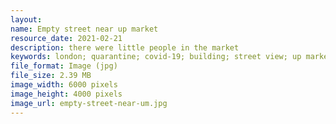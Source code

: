```yaml
---
layout: 
name: Empty street near up market
resource_date: 2021-02-21
description: there were little people in the market
keywords: london; quarantine; covid-19; building; street view; up market
file_format: Image (jpg)
file_size: 2.39 MB
image_width: 6000 pixels
image_height: 4000 pixels
image_url: empty-street-near-um.jpg
---
```

